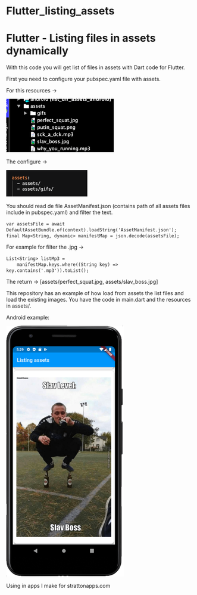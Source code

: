 # Flutter_listing_assets
<h1>Flutter - Listing files in assets dynamically</h1>

With this code you will get list of files in assets with Dart code for Flutter.

First you need to configure your pubspec.yaml file with assets.

For this resources ->

<img width="289px" height="143px"  src="https://github.com/DiMiTriFrog/Flutter_listing_assets/blob/master/res/capt.png?raw=true"/>

The configure ->

<img width="218px" height="71px"  src="https://raw.githubusercontent.com/DiMiTriFrog/Flutter_listing_assets/master/res/pub.png"/>

You should read de file AssetManifest.json (contains path of all assets files include in pubspec.yaml) 
and filter the text.

    var assetsFile = await DefaultAssetBundle.of(context).loadString('AssetManifest.json');
    final Map<String, dynamic> manifestMap = json.decode(assetsFile);
    
    
For example for filter the .jpg ->

    List<String> listMp3 =
        manifestMap.keys.where((String key) => key.contains('.mp3')).toList();
    
    
The return -> [assets/perfect_squat.jpg, assets/slav_boss.jpg]


This repository has an example of how load from assets the list files and load the
existing images.
You have the code in main.dart and the resources in assets/.

Android example:

<img width="316px" height="672px" src="https://raw.githubusercontent.com/DiMiTriFrog/Flutter_listing_assets/master/res/screenshot.png"/>

Using in apps I make for strattonapps.com
